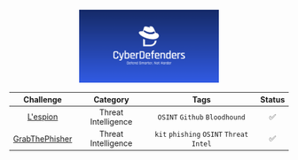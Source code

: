 <p align="center">
    <img src="./cyberdefenders_og.png" width="50%" height="50%">
</p>  

| **Challenge** | **Category** | **Tags** | **Status** | 
| :---:  | :---: | :---:  | :---: | 
| [L'espion](https://github.com/AKROM-A/Defensive_Security/tree/main/CyberDefenders/Assets/Lespion) | Threat Intelligence | `OSINT` `Github` `Bloodhound` | :white_check_mark: |
| [GrabThePhisher](./Challenges/GrabThePhiser/) | Threat Intelligence |`kit` `phishing` `OSINT` `Threat Intel` | :white_check_mark: |